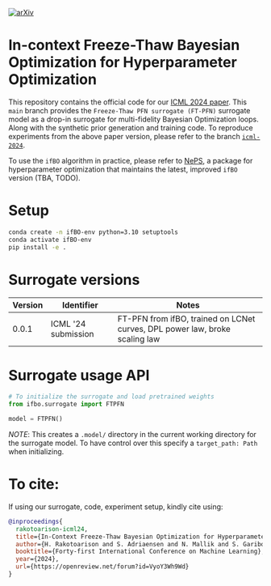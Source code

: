 [![arXiv](https://img.shields.io/badge/arXiv-2105.09821-b31b1b.svg)](https://arxiv.org/abs/2404.16795)

# In-context Freeze-Thaw Bayesian Optimization for Hyperparameter Optimization

This repository contains the official code for our [ICML 2024 paper](https://openreview.net/forum?id=VyoY3Wh9Wd). This `main` branch provides the `Freeze-Thaw PFN surrogate (FT-PFN)` surrogate model as a drop-in surrogate for multi-fidelity Bayesian Optimization loops. Along with the synthetic prior generation and training code. To reproduce experiments from the above paper version, please refer to the branch [`icml-2024`](https://github.com/automl/ifBO/tree/icml-2024).

To use the `ifBO` algorithm in practice, please refer to [NePS](https://automl.github.io/neps/latest/), a package for hyperparameter optimization that maintains the latest, improved `ifBO` version (TBA, TODO).

# Setup

```bash
conda create -n ifBO-env python=3.10 setuptools
conda activate ifBO-env
pip install -e .
```


# Surrogate versions

| Version | Identifier | Notes |
| -------- | -------- | -------- |
| 0.0.1 | ICML '24 submission | FT-PFN from ifBO, trained on LCNet curves, DPL power law, broke scaling law |


# Surrogate usage API

```python
# To initialize the surrogate and load pretrained weights
from ifbo.surrogate import FTPFN

model = FTPFN()
```

*NOTE*: This creates a `.model/` directory in the current working directory for the surrogate model. To have control over this specify a `target_path: Path` when initializing.

# To cite:

If using our surrogate, code, experiment setup, kindly cite using:
```bibtex
@inproceedings{
  rakotoarison-icml24,
  title={In-Context Freeze-Thaw Bayesian Optimization for Hyperparameter Optimization},
  author={H. Rakotoarison and S. Adriaensen and N. Mallik and S. Garibov and E. Bergman and F. Hutter},
  booktitle={Forty-first International Conference on Machine Learning},
  year={2024},
  url={https://openreview.net/forum?id=VyoY3Wh9Wd}
}
```
